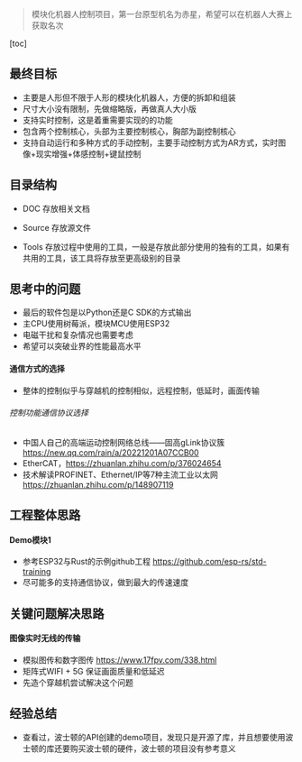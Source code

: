 > 模块化机器人控制项目，第一台原型机名为赤星，希望可以在机器人大赛上获取名次

[toc]

## 最终目标
* 主要是人形但不限于人形的模块化机器人，方便的拆卸和组装
* 尺寸大小没有限制，先做缩略版，再做真人大小版
* 支持实时控制，这是着重需要实现的的功能
* 包含两个控制核心，头部为主要控制核心，胸部为副控制核心
* 支持自动运行和多种方式的手动控制，主要手动控制方式为AR方式，实时图像+现实增强+体感控制+键鼠控制

## 目录结构
* DOC 存放相关文档

* Source  存放源文件

* Tools 存放过程中使用的工具，一般是存放此部分使用的独有的工具，如果有共用的工具，该工具将存放至更高级别的目录

## 思考中的问题
* 最后的软件包是以Python还是C SDK的方式输出
* 主CPU使用树莓派，模块MCU使用ESP32
* 电磁干扰和复杂情况也需要考虑
* 希望可以突破业界的性能最高水平

#### 通信方式的选择
* 整体的控制似乎与穿越机的控制相似，远程控制，低延时，画面传输

###### 控制功能通信协议选择
* 中国人自己的高端运动控制网络总线——固高gLink协议簇 https://new.qq.com/rain/a/20221201A07CCB00
* EtherCAT，https://zhuanlan.zhihu.com/p/376024654
* 技术解读PROFINET、Ethernet/IP等7种主流工业以太网 https://zhuanlan.zhihu.com/p/148907119

## 工程整体思路

#### Demo模块1
* 参考ESP32与Rust的示例github工程 https://github.com/esp-rs/std-training
* 尽可能多的支持通信协议，做到最大的传速速度

## 关键问题解决思路

#### 图像实时无线的传输
* 模拟图传和数字图传 https://www.17fpv.com/338.html
* 矩阵式WIFI + 5G 保证画面质量和低延迟
* 先造个穿越机尝试解决这个问题


## 经验总结
* 查看过，波士顿的API创建的demo项目，发现只是开源了库，并且想要使用波士顿的库还要购买波士顿的硬件，波士顿的项目没有参考意义

